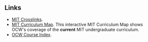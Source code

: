 ## Links
* [MIT Crosslinks](http://crosslinks.mit.edu/).
*  [MIT Curriculum Map](https://ocw.mit.edu/courses/curriculum-map/). This interactive MIT Curriculum Map shows OCW's coverage of the __current__ MIT undergraduate curriculum.
* [OCW Course Index](https://ocw.mit.edu/courses/).